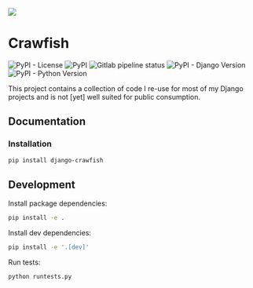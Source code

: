 ![](https://res.cloudinary.com/dmuligbfy/image/upload/c_scale,r_20,w_150/Crawfish/crawfish.png)

# Crawfish
![PyPI - License](https://img.shields.io/pypi/l/django-crawfish)
![PyPI](https://img.shields.io/pypi/v/django-crawfish)
![Gitlab pipeline status](https://img.shields.io/gitlab/pipeline/crawfordleeds/crawfish)
![PyPI - Django Version](https://img.shields.io/pypi/djversions/django-crawfish)
![PyPI - Python Version](https://img.shields.io/pypi/pyversions/django-crawfish)

This project contains a collection of code I re-use for most of my Django projects and is not [yet] well suited
for public consumption.

## Documentation

### Installation

```bash
pip install django-crawfish
```

## Development

Install package dependencies:

```bash
pip install -e .
```

Install dev dependencies:

```bash
pip install -e '.[dev]'
```

Run tests:

```bash
python runtests.py

```

